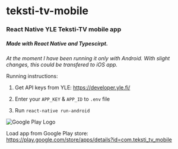 # teksti-tv-mobile
### React Native YLE Teksti-TV mobile app 

##### Made with React Native and Typescirpt.

*At the moment I have been running it only with Android. With slight changes, this could be transfered to iOS app.*

Running instructions:
  1. Get API keys from YLE: 
    https://developer.yle.fi/
    
  1. Enter your `APP_KEY` & `APP_ID` to `.env` file
  
  1. Run `react-native run-android`



![Google Play Logo](https://lh3.googleusercontent.com/qF9r3ZjtgG-qyHdmjecArtKiulz1gmwL_xl9R3_fzk6igSeoN0wYbJSKEX5d_fxJRwYZJpHbqcLB3i9atl-9dOfUl9an7U43TfZ9PtQ=s0)

Load app from Google Play store: https://play.google.com/store/apps/details?id=com.teksti_tv_mobile
